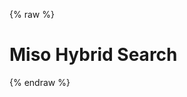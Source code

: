 {% raw %}
<h1 class="hero-title">Miso Hybrid Search</h1>
<div id="miso-hybrid-search-combo" class="miso-hybrid-search-combo"></div>
<style>
.miso-hybrid-search-combo__search-results-filters {
  display: flex;
  justify-content: space-between;
  gap: 1rem;
}
.miso-hybrid-search-combo__search-results-filters__sort-header {
  font-size: 1.2rem;
  text-transform: capitalize;
}
.miso-hybrid-search-combo__search-results-filters__right,
.miso-hybrid-search-combo__search-results-filters__left {
  display: flex;
  flex-direction: column;
  justify-content: start;
  gap: 0.5rem;
}
.miso-hybrid-search-combo__search-results-filters__right {
  min-width: 8rem;
}
</style>
<script>
function insertSortElement(html) {
  return html.replace('<miso-facets></miso-facets>', `<div class="miso-hybrid-search-combo__search-results-filters__left"><miso-facets></miso-facets></div><div class="miso-hybrid-search-combo__search-results-filters__right"><div class="miso-hybrid-search-combo__search-results-filters__sort-header">Sort</div><miso-sort></miso-sort></div>`);
}
const misocmd = window.misocmd || (window.misocmd = []);
misocmd.push(async () => {
  // setup client
  const MisoClient = window.MisoClient;
  const client = new MisoClient(window.DEFAULT_ASK_API_KEY);
  const workflow = client.ui.hybridSearch;
  workflow.useApi({
    facets: ['categories'],
  });
  workflow.useFilters({
    sort: {
      options: [
        { field: 'relevance', text: 'Relevance', default: true },
        { field: 'published_at', text: 'Date' },
      ],
    },
  });
  workflow.autocomplete.enable();
  // render DOM and get elements
  await client.ui.ready;
  const { templates } = MisoClient.ui.defaults.hybridSearch;
  const rootElement = document.querySelector('#miso-hybrid-search-combo');
  rootElement.innerHTML = insertSortElement(templates.root());
  // start query if specified in URL
  workflow.autoQuery();
});
</script>
{% endraw %}
